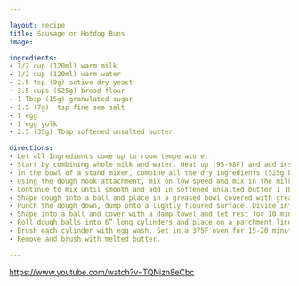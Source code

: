 ```yaml
---

layout: recipe
title: Sausage or Hotdog Buns
image: 

ingredients:
- 1/2 cup (120ml) warm milk
- 1/2 cup (120ml) warm water
- 2.5 tsp (9g) active dry yeast 
- 3.5 cups (525g) bread flour
- 1 Tbsp (15g) granulated sugar 
- 1.5 (7g)  tsp fine sea salt
- 1 egg 
- 1 egg yolk
- 2.5 (35g) Tbsp softened unsalted butter

directions:
- Let all Ingredients come up to room temperature.
- Start by combining whole milk and water. Heat up (95-98F) and add instant yeast. Whisk together. Let sit at room temperature for 10 minutes.
- In the bowl of a stand mixer, combine all the dry ingredients (525g breadflour, 15g sugar, 5g sea salt) tand whisk together. 
- Using the dough hook attachment, mix on low speed and mix in the milk/yeast mixture along with the egg and egg yolk. 
- Continue to mix until smooth and add in softened unsalted butter 1 Tbsp at a time. Mix until thoroughly combined. 
- Shape dough into a ball and place in a greased bowl covered with greased plastic wrap and let rise at room temperature for 60 minutes.
- Punch the dough down, dump onto a lightly floured surface. Divide into 10-12 even pieces. 
- Shape into a ball and cover with a damp towel and let rest for 10 minutes. 
- Roll dough balls into 6” long cylinders and place on a parchment lined baking sheet about half inch apart. Cover with an inverted baking sheet or greased plastic wrap. Let rise for 45 minutes.
- Brush each cylinder with egg wash. Set in a 375F oven for 15-20 minutes. 
- Remove and brush with melted butter. 

---
```

https://www.youtube.com/watch?v=TQNizn8eCbc